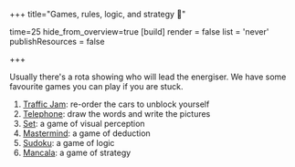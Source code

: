 +++
title="Games, rules, logic, and strategy 🎲"

time=25
hide_from_overview=true
[build]
  render = false
  list = 'never'
  publishResources = false

+++

Usually there's a rota showing who will lead the energiser. We have some favourite games you can play if you are stuck.

1. [Traffic Jam](https://www.dr-mikes-math-games-for-kids.com/online-traffic-jam-game.html): re-order the cars to unblock yourself
1. [Telephone](https://garticphone.com/): draw the words and write the pictures
1. [Set](https://www.setgame.com/set/puzzle): a game of visual perception
1. [Mastermind](https://www.webgamesonline.com/mastermind/): a game of deduction
1. [Sudoku](https://www.sudokuweb.org/): a game of logic
1. [Mancala](https://www.mathplayground.com/mancala.html): a game of strategy
